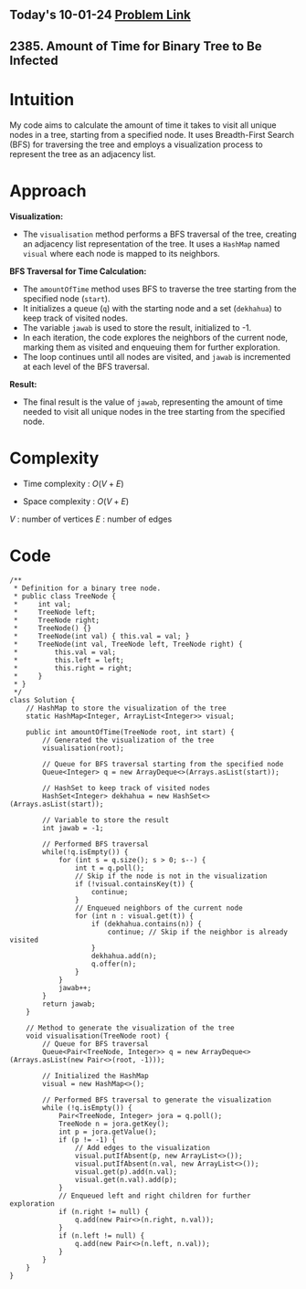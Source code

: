 ## Today's 10-01-24 [Problem Link](https://leetcode.com/problems/amount-of-time-for-binary-tree-to-be-infected/description/)
## 2385. Amount of Time for Binary Tree to Be Infected


# Intuition
<!-- Describe your first thoughts on how to solve this problem. -->
My code aims to calculate the amount of time it takes to visit all unique nodes in a tree, starting from a specified node. It uses Breadth-First Search (BFS) for traversing the tree and employs a visualization process to represent the tree as an adjacency list.

# Approach
<!-- Describe your approach to solving the problem. -->
**Visualization:**
   - The `visualisation` method performs a BFS traversal of the tree, creating an adjacency list representation of the tree. It uses a `HashMap` named `visual` where each node is mapped to its neighbors.

**BFS Traversal for Time Calculation:**
   - The `amountOfTime` method uses BFS to traverse the tree starting from the specified node (`start`).
   - It initializes a queue (`q`) with the starting node and a set (`dekhahua`) to keep track of visited nodes.
   - The variable `jawab` is used to store the result, initialized to -1.
   - In each iteration, the code explores the neighbors of the current node, marking them as visited and enqueuing them for further exploration.
   - The loop continues until all nodes are visited, and `jawab` is incremented at each level of the BFS traversal.

**Result:**
   - The final result is the value of `jawab`, representing the amount of time needed to visit all unique nodes in the tree starting from the specified node.


# Complexity
- Time complexity : $O(V+E)$
<!-- Add your time complexity here, e.g. $$O(n)$$ -->

- Space complexity : $O(V+E)$
<!-- Add your space complexity here, e.g. $$O(n)$$ -->
$V$ : number of vertices
$E$ : number of edges

# Code
```
/**
 * Definition for a binary tree node.
 * public class TreeNode {
 *     int val;
 *     TreeNode left;
 *     TreeNode right;
 *     TreeNode() {}
 *     TreeNode(int val) { this.val = val; }
 *     TreeNode(int val, TreeNode left, TreeNode right) {
 *         this.val = val;
 *         this.left = left;
 *         this.right = right;
 *     }
 * }
 */
class Solution {
    // HashMap to store the visualization of the tree
    static HashMap<Integer, ArrayList<Integer>> visual;

    public int amountOfTime(TreeNode root, int start) {
        // Generated the visualization of the tree
        visualisation(root);

        // Queue for BFS traversal starting from the specified node
        Queue<Integer> q = new ArrayDeque<>(Arrays.asList(start));

        // HashSet to keep track of visited nodes
        HashSet<Integer> dekhahua = new HashSet<>(Arrays.asList(start));

        // Variable to store the result
        int jawab = -1;

        // Performed BFS traversal
        while(!q.isEmpty()) {
            for (int s = q.size(); s > 0; s--) {
                int t = q.poll();
                // Skip if the node is not in the visualization
                if (!visual.containsKey(t)) {
                    continue;
                }
                // Enqueued neighbors of the current node
                for (int n : visual.get(t)) {
                    if (dekhahua.contains(n)) {
                        continue; // Skip if the neighbor is already visited
                    }
                    dekhahua.add(n);
                    q.offer(n);
                }
            }
            jawab++;
        }
        return jawab;
    }

    // Method to generate the visualization of the tree
    void visualisation(TreeNode root) {
        // Queue for BFS traversal
        Queue<Pair<TreeNode, Integer>> q = new ArrayDeque<>(Arrays.asList(new Pair<>(root, -1)));

        // Initialized the HashMap
        visual = new HashMap<>();

        // Performed BFS traversal to generate the visualization
        while (!q.isEmpty()) {
            Pair<TreeNode, Integer> jora = q.poll();
            TreeNode n = jora.getKey();
            int p = jora.getValue();
            if (p != -1) {
                // Add edges to the visualization
                visual.putIfAbsent(p, new ArrayList<>());
                visual.putIfAbsent(n.val, new ArrayList<>());
                visual.get(p).add(n.val);
                visual.get(n.val).add(p);
            }
            // Enqueued left and right children for further exploration
            if (n.right != null) {
                q.add(new Pair<>(n.right, n.val));
            }
            if (n.left != null) {
                q.add(new Pair<>(n.left, n.val));
            }
        }
    }
}

```